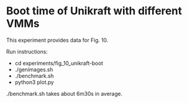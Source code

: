 # Boot time of Unikraft with different VMMs

This experiment provides data for Fig. 10.

Run instructions:
 - cd experiments/fig_10_unikraft-boot
 - ./genimages.sh
 - ./benchmark.sh
 - python3 plot.py

./benchmark.sh takes about 6m30s in average.
